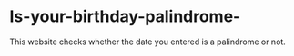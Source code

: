 # Is-your-birthday-palindrome-
This website checks whether the date you entered is a palindrome or not.
